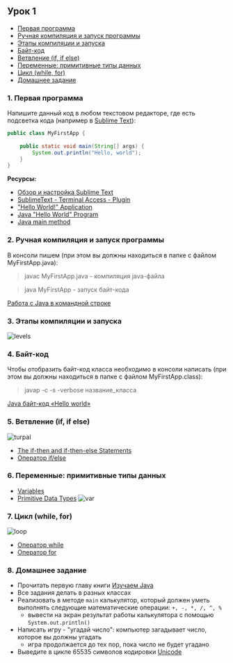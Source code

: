 ## Урок 1

- [Первая программа](#1)
- [Ручная компиляция и запуск программы](#2)
- [Этапы компиляции и запуска](#3)
- [Байт-код](#4)
- [Ветвление (if, if else)](#5)
- [Переменные: примитивные типы данных](#6)
- [Цикл (while, for)](#7)
- [Домашнее задание](#8)


### <a name="1">1. Первая программа</a>

Напишите данный код в любом текстовом редакторе, где есть подсветка кода (например в [Sublime Text](https://www.sublimetext.com/)):

``` java
public class MyFirstApp {
	
	public static void main(String[] args) {
		System.out.println("Hello, world");
	}
}
```
**Ресурсы:**
- [Обзор и настройка Sublime Text](https://xakep.ru/2014/07/28/sublime-text-not-for-coding/)
- [SublimeText - Terminal Access - Plugin](https://www.youtube.com/watch?v=4hZvb8sr1cE)
- ["Hello World!" Application](https://docs.oracle.com/javase/tutorial/getStarted/application/index.html)
- [Java "Hello World" Program](https://www.journaldev.com/481/java-hello-world-program)
- [Java main method](https://www.journaldev.com/12552/public-static-void-main-string-args-java-main-method)

### <a name="2">2. Ручная компиляция и запуск программы</a>
В консоли пишем (при этом вы должны находиться в папке с файлом MyFirstApp.java):
>javac MyFirstApp.java - компиляция java-файла

>java MyFirstApp - запуск байт-кода

[Работа с Java в командной строке](https://habr.com/post/125210/)

### <a name="3">3. Этапы компиляции и запуска</a>
![levels](https://user-images.githubusercontent.com/29703461/39216711-6f3e0140-4825-11e8-89f5-3cc708ccc706.png)

### <a name="4">4. Байт-код</a>
Чтобы отобразить байт-код класса необходимо в консоли написать (при этом вы должны находиться в папке с файлом MyFirstApp.class):
>javap -c -s -verbose название_класса

[Java байт-код «Hello world»](https://habr.com/post/264919/)

### <a name="5">5. Ветвление (if, if else)</a>
![turpal](https://user-images.githubusercontent.com/29703461/39215173-9afa64b4-481f-11e8-9731-fa60a8439f71.jpg)

- [The if-then and if-then-else Statements](https://docs.oracle.com/javase/tutorial/java/nutsandbolts/if.html)
- [Оператор if/else](http://pr0java.blogspot.ru/2015/04/ifelse.html)

### <a name="6">6. Переменные: примитивные типы данных</a>
- [Variables](https://docs.oracle.com/javase/tutorial/java/nutsandbolts/variables.html)
- [Primitive Data Types](https://docs.oracle.com/javase/tutorial/java/nutsandbolts/datatypes.html)
![var](https://user-images.githubusercontent.com/29703461/39267217-debdd66c-48d4-11e8-9c88-58b2f3631840.png)

### <a name ="7">7. Цикл (while, for)</a>
![loop](https://user-images.githubusercontent.com/29703461/39228479-100883f2-4867-11e8-9d63-5d18e455aaa2.jpeg)
- [Оператор while](http://pr0java.blogspot.ru/2015/04/java-1.html)
- [Оператор for](http://pr0java.blogspot.ru/2015/04/for-foreach.html)

### <a name ="8">8. Домашнее задание</a>
- Прочитать первую главу книги [Изучаем Java](https://www.ozon.ru/context/detail/id/7821666/)
- Все задания делать в разных классах
- Реализовать в методе `main` калькулятор, который должен уметь выполнять следующие математические операции: `+, -, *, /, ^, %`
  - вывести на экран результат работы калькулятора с помощью `System.out.println()`
- Написать игру - "угадай число": компьютер загадывает число, которое вы должны угадать
  - игра продолжается до тех пор, пока число не будет угадано
- Выведите в цикле 65535 символов кодировки [Unicode](https://ru.wikipedia.org/wiki/Юникод)
